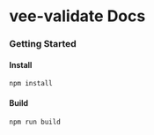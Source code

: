 # vee-validate Docs

### Getting Started

#### Install

```
npm install
```

#### Build
```
npm run build
```
